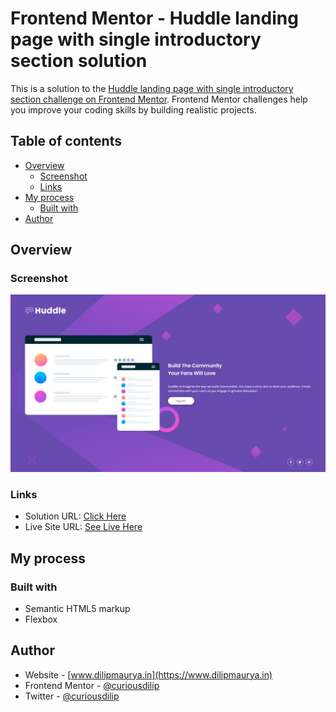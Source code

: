 # Frontend Mentor - Huddle landing page with single introductory section solution

This is a solution to the [Huddle landing page with single introductory section challenge on Frontend Mentor](https://www.frontendmentor.io/challenges/huddle-landing-page-with-a-single-introductory-section-B_2Wvxgi0). Frontend Mentor challenges help you improve your coding skills by building realistic projects.

## Table of contents

- [Overview](#overview)
  - [Screenshot](#screenshot)
  - [Links](#links)
- [My process](#my-process)
  - [Built with](#built-with)
- [Author](#author)

## Overview

### Screenshot

![](./images/screenshot.png)

### Links

- Solution URL: [Click Here](https://github.com/curiousdilip/frontend-mentor/tree/main/beginner/huddle-landing-page-with-single-introductory-section)
- Live Site URL: [See Live Here](https://curiousdilip.github.io/frontend-mentor/beginner/huddle-landing-page-with-single-introductory-section/index.html)

## My process

### Built with

- Semantic HTML5 markup
- Flexbox

## Author

- Website - [www.dilipmaurya.in](https://www.dilipmaurya.in)
- Frontend Mentor - [@curiousdilip](https://www.frontendmentor.io/profile/curiousdilip)
- Twitter - [@curiousdilip](https://www.twitter.com/curiousdilip)
